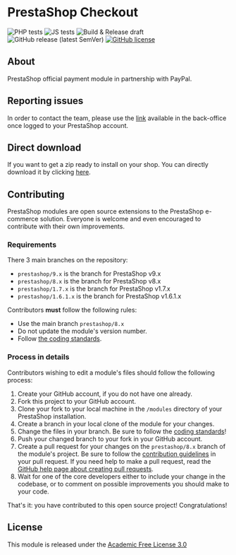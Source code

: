 # PrestaShop Checkout

![PHP tests](https://github.com/PrestaShopCorp/ps_checkout/workflows/PHP%20tests/badge.svg)
![JS tests](https://github.com/PrestaShopCorp/ps_checkout/workflows/JS%20tests/badge.svg)
![Build & Release draft](https://github.com/PrestaShopCorp/ps_checkout/workflows/Build%20&%20Release%20draft/badge.svg)
![GitHub release (latest SemVer)](https://img.shields.io/github/v/release/prestashopcorp/ps_checkout)
[![GitHub license](https://img.shields.io/github/license/PrestaShopCorp/ps_checkout)](https://github.com/PrestaShopCorp/ps_checkout/LICENSE.md)

## About

PrestaShop official payment module in partnership with PayPal.

## Reporting issues

In order to contact the team, please use the [link][contact-us] available in the
back-office once logged to your PrestaShop account.

## Direct download

If you want to get a zip ready to install on your shop. You can directly download it by clicking [here][direct-download].

## Contributing

PrestaShop modules are open source extensions to the PrestaShop e-commerce solution. Everyone is welcome and even encouraged to contribute with their own improvements.

### Requirements

There 3 main branches on the repository:
- `prestashop/9.x` is the branch for PrestaShop v9.x
- `prestashop/8.x` is the branch for PrestaShop v8.x
- `prestashop/1.7.x` is the branch for PrestaShop v1.7.x
- `prestashop/1.6.1.x` is the branch for PrestaShop v1.6.1.x

Contributors **must** follow the following rules:

* Use the main branch `prestashop/8.x`
* Do not update the module's version number.
* Follow [the coding standards][1].

### Process in details

Contributors wishing to edit a module's files should follow the following process:

1. Create your GitHub account, if you do not have one already.
2. Fork this project to your GitHub account.
3. Clone your fork to your local machine in the `/modules` directory of your PrestaShop installation.
4. Create a branch in your local clone of the module for your changes.
5. Change the files in your branch. Be sure to follow the [coding standards][1]!
6. Push your changed branch to your fork in your GitHub account.
7. Create a pull request for your changes on the `prestashop/8.x` branch of the module's project. Be sure to follow the [contribution guidelines][2] in your pull request. If you need help to make a pull request, read the [GitHub help page about creating pull requests][3].
8. Wait for one of the core developers either to include your change in the codebase, or to comment on possible improvements you should make to your code.

That's it: you have contributed to this open source project! Congratulations!

## License

This module is released under the [Academic Free License 3.0][AFL-3.0]

[contact-us]: https://help-center.prestashop.com/contact?psx=ps_checkout
[direct-download]: https://github.com/PrestaShopCorp/ps_checkout/releases
[1]: https://devdocs.prestashop-project.org/8/development/coding-standards/
[2]: https://devdocs.prestashop-project.org/8/contribute/contribution-guidelines/
[3]: https://help.github.com/articles/using-pull-requests
[AFL-3.0]: https://opensource.org/licenses/AFL-3.0
